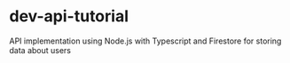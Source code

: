 # dev-api-tutorial
API implementation using Node.js with Typescript and Firestore for storing data about users
